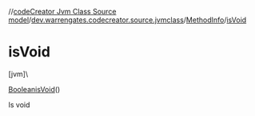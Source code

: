 //[codeCreator Jvm Class Source model](../../../index.md)/[dev.warrengates.codecreator.source.jvmclass](../index.md)/[MethodInfo](index.md)/[isVoid](is-void.md)

# isVoid

[jvm]\

[Boolean](https://docs.oracle.com/javase/8/docs/api/java/lang/Boolean.html)[isVoid](is-void.md)()

Is void
